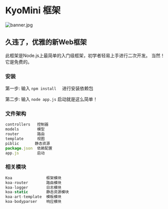 # KyoMini 框架

![banner.jpg](http://www.naokiono.cc/public/banner.jpg)

## 久违了，优雅的新Web框架

此框架是Node.js上最简单的入门级框架，初学者轻易上手进行二次开发。
当然！它是免费的。

### 安装

第一步: 输入  `npm install  `   进行安装依赖包

第二步: 输入  `node app.js`   启动就是这么简单！

### 文件架构

```javascript
controllers   控制器
models        模型
router        路由
template      视图
piblic       静态资源
package.json  依赖配置
app.js        启动
```

### 相关模块

```javascript
Koa               框架模块
koa-router        路由模块
koa-logger        日志模块
koa-static        静态资源模块
koa-art-template  模板模块
koa-bodyparser    响应模块
```

